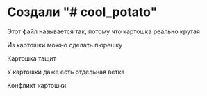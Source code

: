 # Создали "# cool_potato" 

Этот файл называется так, потому что картошка реально крутая

Из картошки можно сделать пюрешку

Картошка тащит

У картошки даже есть отдельная ветка

Конфликт картошки
